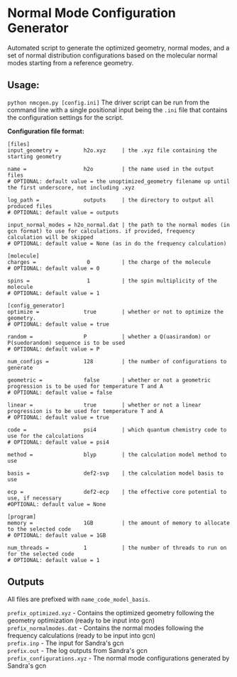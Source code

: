 # Normal Mode Configuration Generator

Automated script to generate the optimized geometry, normal modes, and a set of normal distribution configurations based on the molecular normal modes starting from a reference geometry.

## Usage:
`python nmcgen.py [config.ini]`
The driver script can be run from the command line with a single positional input being the `.ini` file that contains the configuration settings for the script.

**Configuration file format:**
```
[files]
input_geometry =        h2o.xyz     | the .xyz file containing the starting geometry

name =                  h2o         | the name used in the output files
# OPTIONAL: default value = the unoptimized_geometry filename up until the first underscore, not including .xyz

log_path =              outputs     | the directory to output all produced files
# OPTIONAL: default value = outputs

input_normal_modes = h2o_normal.dat | the path to the normal modes (in gcn format) to use for calculations. if provided, frequency calculation will be skipped
# OPTIONAL: default value = None (as in do the frequency calculation)

[molecule]
charges =                0          | the charge of the molecule
# OPTIONAL: default value = 0

spins =                  1          | the spin multiplicity of the molecule
# OPTIONAL: default value = 1

[config_generator]
optimize =              true        | whether or not to optimize the geometry.
# OPTIONAL: default value = true

random =                P           | whether a Q(uasirandom) or P(suedorandom) sequence is to be used
# OPTIONAL: default value = P

num_configs =           128         | the number of configurations to generate

geometric =             false       | whether or not a geometric progression is to be used for temperature T and A
# OPTIONAL: default value = false

linear =                true        | whether or not a linear progression is to be used for temperature T and A
# OPTIONAL: default value = true

code =                  psi4        | which quantum chemistry code to use for the calculations
# OPTIONAL: default value = psi4

method =                blyp        | the calculation model method to use

basis =	                def2-svp    | the calculation model basis to use

ecp =                   def2-ecp    | the effective core potential to use, if necessary
#OPTIONAL: default value = None

[program]
memory =                1GB         | the amount of memory to allocate to the selected code
# OPTIONAL: default value = 1GB

num_threads =           1           | the number of threads to run on for the selected code
# OPTIONAL: default value = 1 
```

## Outputs
All files are prefixed with `name_code_model_basis`.

`prefix_optimized.xyz` - Contains the optimized geometry following the geometry optimization (ready to be input into gcn)  
`prefix_normalmodes.dat` - Contains the normal modes following the frequency calculations (ready to be input into gcn)  
`prefix.inp` - The input for Sandra's gcn  
`prefix.out` - The log outputs from Sandra's gcn  
`prefix_configurations.xyz` - The normal mode configurations generated by Sandra's gcn

